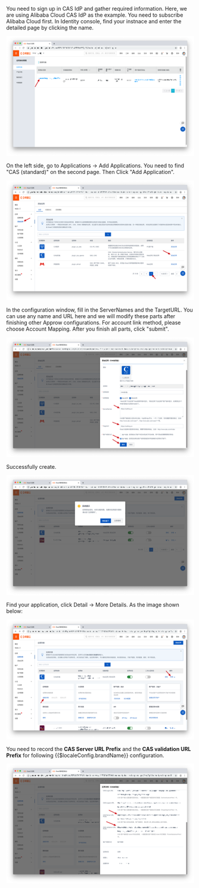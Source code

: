 <IntegrationDetailCard title="Create CAS IdP">

You need to sign up in CAS IdP and gather required information. Here, we are using Alibaba Cloud CAS IdP as the example.
You need to subscribe Alibaba Cloud first. In Identity console, find your instnace and enter the detailed page by clicking the name.

![](./images/find-your-instance.png)

On the left side, go to Applications -> Add Applications. You need to find "CAS (standard)" on the second page. Then Click "Add Application".

![](./images/create-cas-app.png)

In the configuration window, fill in the ServerNames and the TargetURL. You can use any name and URL here and we will modify these parts after finishing other Approw configurations. For account link method, please choose Account Mapping. After you finish all parts, click "submit". 

![](./images/create-cas-app-2.png)

Successfully create.

![](./images/created.png)

Find your application, click Detail -> More Details. As the image shown below:

![](./images/goto-detail.png)

You need to record the **CAS Server URL Prefix** and the **CAS validation URL Prefix** for following {{$localeConfig.brandName}} configuration.

![](./images/get-infomation-needed.png)


</IntegrationDetailCard>
